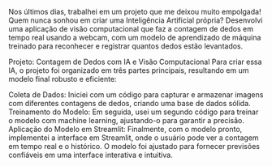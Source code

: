 Nos últimos dias, trabalhei em um projeto que me deixou muito empolgada! Quem nunca sonhou em criar uma Inteligência Artificial própria? Desenvolvi uma aplicação de visão computacional que faz a contagem de dedos em tempo real usando a webcam, com um modelo de aprendizado de máquina treinado para reconhecer e registrar quantos dedos estão levantados.

Projeto: Contagem de Dedos com IA e Visão Computacional
Para criar essa IA, o projeto foi organizado em três partes principais, resultando em um modelo final robusto e eficiente:

Coleta de Dados: Iniciei com um código para capturar e armazenar imagens com diferentes contagens de dedos, criando uma base de dados sólida.
Treinamento do Modelo: Em seguida, usei um segundo código para treinar o modelo com machine learning, ajustando-o para garantir a precisão.
Aplicação do Modelo em Streamlit: Finalmente, com o modelo pronto, implementei a interface em Streamlit, onde o usuário pode ver a contagem em tempo real e o histórico. O modelo foi ajustado para fornecer previsões confiáveis em uma interface interativa e intuitiva.






